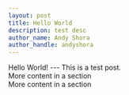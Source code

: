 ```yaml
---
layout: post
title: Hello World
description: test desc
author_name: Andy Shora
author_handle: andyshora
---
```


<section>
Hello World!
---
This is a test post.
</section>


<section>
	More content in a section
</section>

<section class="full">
	More content in a section
</section>
